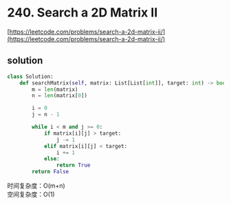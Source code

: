 # 240. Search a 2D Matrix II
[https://leetcode.com/problems/search-a-2d-matrix-ii/](https://leetcode.com/problems/search-a-2d-matrix-ii/)


## solution

```python
class Solution:
    def searchMatrix(self, matrix: List[List[int]], target: int) -> bool:
        m = len(matrix)
        n = len(matrix[0])

        i = 0
        j = n - 1

        while i < m and j >= 0:
            if matrix[i][j] > target:
                j -= 1
            elif matrix[i][j] < target:
                i += 1
            else:
                return True
        return False
```
时间复杂度：O(m+n) <br>
空间复杂度：O(1)
